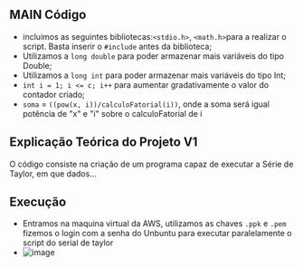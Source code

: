 ## MAIN Código
- incluimos as seguintes bibliotecas:`<stdio.h>`, `<math.h>`para a realizar o script. Basta inserir o `#include` antes da biblioteca;
- Utilizamos a `long double` para poder armazenar mais variáveis do tipo Double; 
- Utilizamos a `long int` para poder armazenar mais variáveis do tipo Int;
- `int i = 1; i <= c; i++` para aumentar gradativamente o valor do contador criado;
- `soma` = `((pow(x, i))/calculoFatorial(i))`, onde a soma será igual potência de "x" e "i" sobre o calculoFatorial de i
## Explicação Teórica do Projeto V1
O código consiste na criação de um programa capaz de executar a Série de Taylor, em que dados...




## Execução

- Entramos na maquina virtual da AWS, utilizamos as chaves `.ppk` e `.pem` fizemos o login com a senha do Unbuntu para executar paralelamente o script do serial de taylor 
- ![image](https://user-images.githubusercontent.com/80297158/195467985-7f257ab1-a587-41d1-af41-67c8a6f7bfd4.png)


